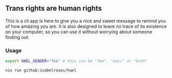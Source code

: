 ## Trans rights are human rights

This is a cli app is here to give you a nice and sweet message to remind you of how amazing you are.
It is also designed to leave no trace of its existence on your computer, so you can use it without worrying about someone finding out.

### Usage
```bash
export HAEL_GENDER="fem" # this can be "fem", "masc" or "both"

nix run github:isabelroses/hael
```
